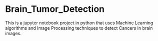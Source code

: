 # Brain_Tumor_Detection
This is a jupyter notebook project in python that uses Machine Learning algorithms and Image Processing techniques to detect Cancers in brain images.
